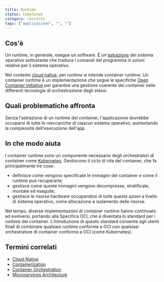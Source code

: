 ```yaml
---
title: Runtime
status: Completed
category: concetto
tags: ["applicazione", "", ""]
---
```


## Cos'è

Un runtime, in generale, esegue un software.
È un'[astrazione](/it/abstraction/) del sistema operativo sottostante che traduce i comandi del programma in azioni relative per il sistema operativo.

Nel contesto [cloud native](/it/cloud-native-apps/), per _runtime_ si intende container runtime. 
Un container runtime è un implementazione che segue le specifiche [Open Container Initiative](https://opencontainers.org/) per garantire una gestione coerente dei container nelle differenti tecnologie di orchestrazione degli stessi.

## Quali problematiche affronta
Senza l'astrazione di un runtime del container, l'applicazione dovrebbe occuparsi di tutte le meccaniche di ciascun sistema operativo, aumentando la complessità dell'esecuzione dell'app.

## In che modo aiuta
I container runtime sono un componente necessario degli orchestratori di container come [Kubernetes](/it/kubernetes). 
Gestiscono il ciclo di vita del container, che fa principalmente tre cose: 

- definisce come vengono specificate le immagini del container e come il runtime può recuperarle;
- gestisce come queste immagini vengono decompresse, stratificate, montate ed eseguite;
- gestisce le risorse hardware occupandosi di tutte queste azioni a livello di sistema operativo, come allocazione e isolamento delle risorse.

Nel tempo, diverse implementazioni di container runtime hanno continuato ad evolversi, portando alla Specifica OCI, che è diventata lo standard per i runtime dei container.
L'introduzione di questo standard consente agli utenti finali di combinare qualsiasi runtime conforme a OCI con qualsiasi orchestratore di container conforme a OCI (come Kubernetes).

## Termini correlati

- [Cloud Native](/it/cloud-native-apps/)
- [Containerization](/it/containerization/)
- [Container Orchestration](/it/container-orchestration/)
- [Microservices Architecture](/it/microservices-architecture/)